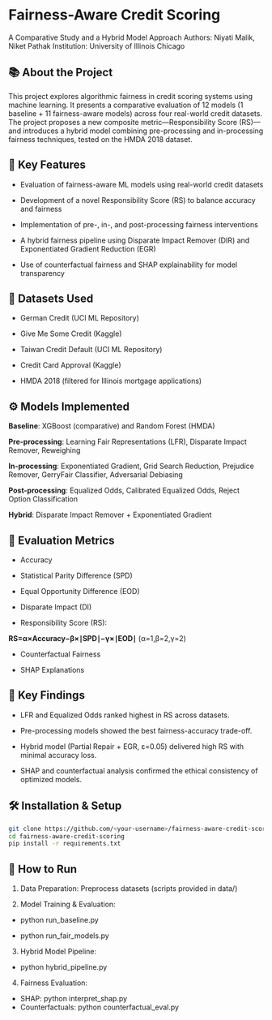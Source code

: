 # Fairness-Aware Credit Scoring
A Comparative Study and a Hybrid Model Approach
Authors: Niyati Malik, Niket Pathak
Institution: University of Illinois Chicago

## 📚 About the Project
This project explores algorithmic fairness in credit scoring systems using machine learning. It presents a comparative evaluation of 12 models (1 baseline + 11 fairness-aware models) across four real-world credit datasets. The project proposes a new composite metric—Responsibility Score (RS)—and introduces a hybrid model combining pre-processing and in-processing fairness techniques, tested on the HMDA 2018 dataset.

## 🧠 Key Features
- Evaluation of fairness-aware ML models using real-world credit datasets

- Development of a novel Responsibility Score (RS) to balance accuracy and fairness

- Implementation of pre-, in-, and post-processing fairness interventions

- A hybrid fairness pipeline using Disparate Impact Remover (DIR) and Exponentiated Gradient Reduction (EGR)

- Use of counterfactual fairness and SHAP explainability for model transparency

## 📁 Datasets Used
- German Credit (UCI ML Repository)

- Give Me Some Credit (Kaggle)

- Taiwan Credit Default (UCI ML Repository)

- Credit Card Approval (Kaggle)

- HMDA 2018 (filtered for Illinois mortgage applications)

## ⚙️ Models Implemented
**Baseline**: XGBoost (comparative) and Random Forest (HMDA)

**Pre-processing**: Learning Fair Representations (LFR), Disparate Impact Remover, Reweighing

**In-processing**: Exponentiated Gradient, Grid Search Reduction, Prejudice Remover, GerryFair Classifier, Adversarial Debiasing

**Post-processing**: Equalized Odds, Calibrated Equalized Odds, Reject Option Classification

**Hybrid**: Disparate Impact Remover + Exponentiated Gradient

## 📏 Evaluation Metrics
- Accuracy

- Statistical Parity Difference (SPD)

- Equal Opportunity Difference (EOD)

- Disparate Impact (DI)

- Responsibility Score (RS):

**RS=α×Accuracy−β×∣SPD∣−γ×∣EOD∣** (α=1,β=2,γ=2)
- Counterfactual Fairness

- SHAP Explanations

## 📌 Key Findings
- LFR and Equalized Odds ranked highest in RS across datasets.

- Pre-processing models showed the best fairness-accuracy trade-off.

- Hybrid model (Partial Repair + EGR, ε=0.05) delivered high RS with minimal accuracy loss.

- SHAP and counterfactual analysis confirmed the ethical consistency of optimized models.

## 🛠️ Installation & Setup
```bash
git clone https://github.com/<your-username>/fairness-aware-credit-scoring.git
cd fairness-aware-credit-scoring
pip install -r requirements.txt
```

## 🧪 How to Run
1. Data Preparation: Preprocess datasets (scripts provided in data/)

2. Model Training & Evaluation:

- python run_baseline.py

- python run_fair_models.py


3. Hybrid Model Pipeline:

- python hybrid_pipeline.py

4. Fairness Evaluation:

- SHAP: python interpret_shap.py
- Counterfactuals: python counterfactual_eval.py

